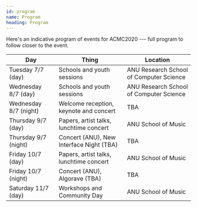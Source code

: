 ```yaml
---
id: program
name: Program
heading: Program
---
```


Here's an indicative program of events for ACMC2020 --- full program to follow closer to the event.

| Day                   	| Thing                                    	| Location                                	|
|-----------------------	|------------------------------------------	|-----------------------------------------	|
| Tuesday 7/7 (day)     	| Schools and youth sessions               	| ANU Research School of Computer Science 	|
| Wednesday 8/7 (day)   	| Schools and youth sessions               	| ANU Research School of Computer Science 	|
| Wednesday 8/7 (night) 	| Welcome reception, keynote and concert   	| TBA                                     	|
| Thursday 9/7 (day)    	| Papers, artist talks, lunchtime concert  	| ANU School of Music                     	|
| Thursday 9/7 (night)  	| Concert (ANU), New Interface Night (TBA) 	| TBA                                     	|
| Friday 10/7 (day)     	| Papers, artist talks, lunchtime concert  	| ANU School of Music                     	|
| Friday 10/7 (night)   	| Concert (ANU), Algorave (TBA)            	| TBA                                     	|
| Saturday 11/7 (day)   	| Workshops and Community Day              	| ANU School of Music                     	|
